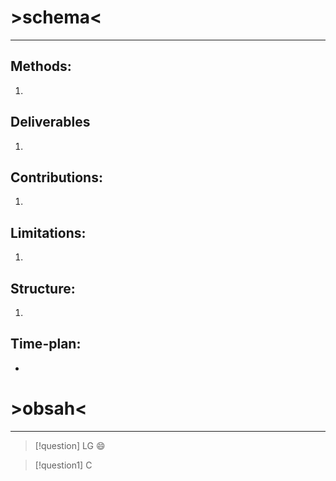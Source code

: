 # >schema<
---
## Methods:
1. 
## Deliverables
1. 
## Contributions:
1. 
## Limitations:
1. 
## Structure:
1.
## Time-plan:
- 

# >obsah<
---

> [!question] LG 😄

> [!question1] C


